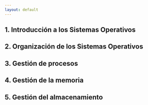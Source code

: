 ```yaml
---
layout: default
---
```


## 1. Introducción a los Sistemas Operativos
## 2. Organización de los Sistemas Operativos
## 3. Gestión de procesos
## 4. Gestión de la memoria
## 5. Gestión del almacenamiento

